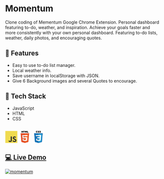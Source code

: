# Momentum
Clone coding of Mementum Google Chrome Extension.
Personal dashboard featuring to-do, weather, and inspiration.
Achieve your goals faster and more consistently with your own personal dashboard. Featuring to-do lists, weather, daily photos, and encouraging quotes. <br>

## 🌱 Features 
- Easy to use to-do list manager.
- Local weather info.
- Save username in localStorage with JSON.
- Give 6 Background images and several Quotes to encourage. 

## 📌 Tech Stack
- JavaScript
- HTML
- CSS
<br>
 <img src="https://raw.githubusercontent.com/devicons/devicon/master/icons/javascript/javascript-original.svg" alt="javascript" width="40" height="40"/>
<img src="https://raw.githubusercontent.com/devicons/devicon/master/icons/html5/html5-original-wordmark.svg" alt="html5" width="40" height="40"/> <a href="https://www.w3schools.com/css/" target="_blank" rel="noreferrer"> <img src="https://raw.githubusercontent.com/devicons/devicon/master/icons/css3/css3-original-wordmark.svg" alt="css3" width="40" height="40"/></a> <a href="https://developer.mozilla.org/en-US/docs/Web/JavaScript" target="_blank" rel="noreferrer">

## :computer: Live Demo
![momentum](https://user-images.githubusercontent.com/97131199/167239249-176f0ebf-569e-41f7-a84a-fb1ddde2edfb.gif)

